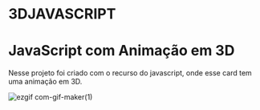 # 3DJAVASCRIPT
<h1>JavaScript com Animação em 3D</h1>
<p>Nesse projeto foi criado com o recurso do javascript,
  onde esse card tem uma animação em 3D.</p>

![ezgif com-gif-maker(1)](https://user-images.githubusercontent.com/69199409/118124120-85d51780-b3cb-11eb-9c88-efd7219cd841.gif)
